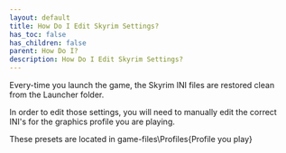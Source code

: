 ```yaml
---
layout: default
title: How Do I Edit Skyrim Settings?
has_toc: false
has_children: false
parent: How Do I?
description: How Do I Edit Skyrim Settings?
---
```


Every-time you launch the game, the Skyrim INI files are restored clean from the Launcher folder.

In order to edit those settings, you will need to manually edit the correct INI's for the graphics profile you are playing.

These presets are located in game-files\Profiles\{Profile you play}

